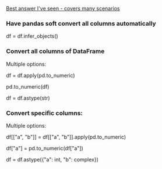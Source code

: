 [Best answer I've seen - covers many scenarios](https://stackoverflow.com/questions/15891038/change-data-type-of-columns-in-pandas)

### Have pandas soft convert all columns automatically
df = df.infer_objects()

### Convert all columns of DataFrame
Multiple options: 

df = df.apply(pd.to_numeric) 

pd.to_numeric(df)

df = df.astype(str)

### Convert specific columns:
Multiple options:

df[["a", "b"]] = df[["a", "b"]].apply(pd.to_numeric)

df["a"] = pd.to_numeric(df["a"])

df = df.astype({"a": int, "b": complex})

